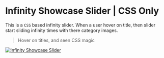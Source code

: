 # Infinity Showcase Slider | CSS Only

This is a `CSS` based infinity slider. When a user hover on title, then slider start sliding infinity times with there category images.

> Hover on titles, and seen CSS magic

[![Infinity Showcase Slider](./assets/images/og/og-images.jpg?raw=true "Infinity Showcase Slider")](https://infinity-showcase-slider.netlify.app/)